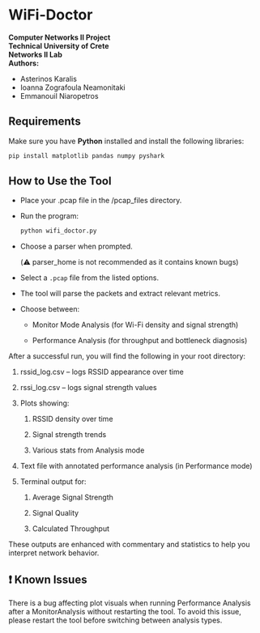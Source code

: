 #  WiFi-Doctor

**Computer Networks II Project**  
**Technical University of Crete**  
**Networks II Lab**  
**Authors:**  
- Asterinos Karalis  
- Ioanna Zografoula Neamonitaki  
- Emmanouil Niaropetros  


##  Requirements

Make sure you have **Python** installed and install the following libraries:

```bash
pip install matplotlib pandas numpy pyshark
```

## How to Use the Tool

- Place your .pcap file in the /pcap_files directory.

- Run the program:
    ```bash
    python wifi_doctor.py
    ```
- Choose a parser when prompted.

    (⚠️ parser_home is not recommended as it contains known bugs)
    
- Select a ```.pcap``` file from the listed options.
- The tool will parse the packets and extract relevant metrics.

- Choose between:

    - Monitor Mode Analysis (for Wi-Fi density and signal strength)

    - Performance Analysis (for throughput and bottleneck diagnosis)

After a successful run, you will find the following in your root directory:

1) rssid_log.csv – logs RSSID appearance over time

2) rssi_log.csv – logs signal strength values

3) Plots showing:

    1) RSSID density over time

    2) Signal strength trends
    
    3) Various stats from Analysis mode

3) Text file with annotated performance analysis (in Performance mode)

4) Terminal output for:

    1) Average Signal Strength

    2) Signal Quality

    3) Calculated Throughput

These outputs are enhanced with commentary and statistics to help you interpret network behavior.

## ❗ Known Issues

There is a bug affecting plot visuals when running Performance Analysis after a MonitorAnalysis without restarting the tool.
To avoid this issue, please restart the tool before switching between analysis types.
